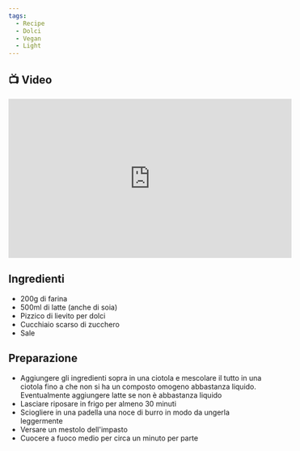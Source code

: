 ```yaml
---
tags:
  - Recipe
  - Dolci
  - Vegan
  - Light
---
```

## 📺 Video

<div class="iframe-container">
  <iframe width="560" height="315" src="https://www.youtube.com/embed/-qpE4kdXfkM" title="YouTube video player" frameborder="0" allow="accelerometer; autoplay; clipboard-write; encrypted-media; gyroscope; picture-in-picture" allowfullscreen></iframe>
</div>

## Ingredienti
* 200g di farina
* 500ml di latte (anche di soia)
* Pizzico di lievito per dolci
* Cucchiaio scarso di zucchero
* Sale

## Preparazione
* Aggiungere gli ingredienti sopra in una ciotola e mescolare il tutto in una ciotola fino a che non si ha un composto omogeno abbastanza liquido. Eventualmente aggiungere latte se non è abbastanza liquido
* Lasciare riposare in frigo per almeno 30 minuti
* Sciogliere in una padella una noce di burro in modo da ungerla leggermente
* Versare un mestolo dell'impasto
* Cuocere a fuoco medio per circa un minuto per parte